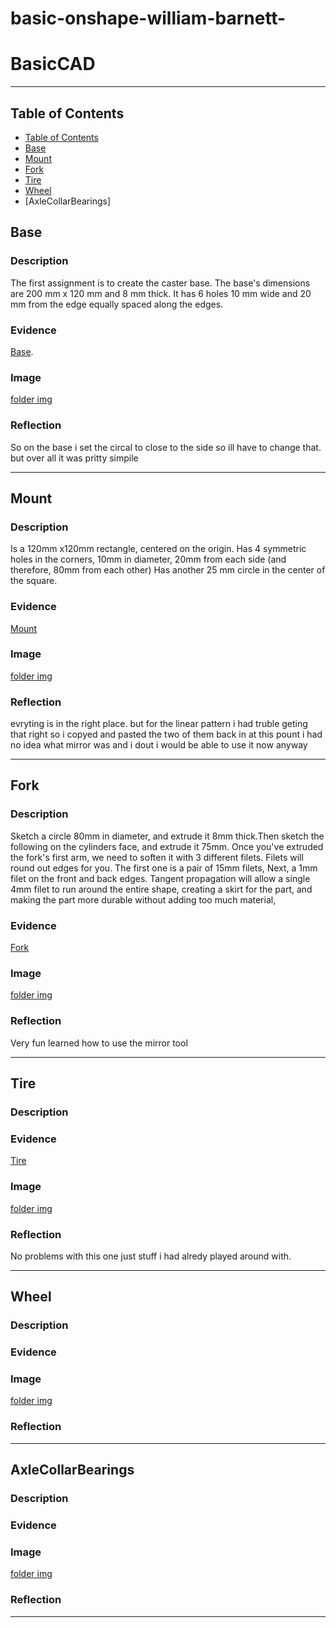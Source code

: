 # basic-onshape-william-barnett-

# BasicCAD



---
## Table of Contents
* [Table of Contents](#Table-of-Contents)
* [Base](https://cvilleschools.onshape.com/documents/263a7d3c12e20a64c861ad0d/w/f3330506c03fb6d46c75be9d/e/f0f5e00f5d7392232cfd69e0)
* [Mount](https://cvilleschools.onshape.com/documents/bcf4a404af6368a68cf8deba/w/217b14b137f1e1a5e872db32/e/23482756e66f850f2c0f214a)
* [Fork](https://cvilleschools.onshape.com/documents/3a11d4125bb91d659e3310a6/w/3d87b4d2ceef566d4b93f03f/e/ebcede7005cc2743907eabfd)
* [Tire](https://cvilleschools.onshape.com/documents/ebbecc781ab5f14091edffa1/w/608255b758de986fa9d6fb3e/e/a4b0c44a51276f489c2e6c87)
* [Wheel](https://cvilleschools.onshape.com/documents/4ed1fae1f116994a6de3a56e/w/dcd7cabc6e1f5c3904248bb4/e/fd9e5ae61d7f23cbc518be6f)
* [AxleCollarBearings]

## Base

### Description
The first assignment is to create the caster base.  The base's dimensions are 200 mm x 120 mm and 8 mm thick.  It has 6 holes 10 mm wide and 20 mm from the edge equally spaced along the edges.

### Evidence
[Base](https://cvilleschools.onshape.com/documents/263a7d3c12e20a64c861ad0d/w/f3330506c03fb6d46c75be9d/e/f0f5e00f5d7392232cfd69e0).

### Image
[folder img](https://github.com/wbarnet76/basic-onshape-william-barnett-/tree/master/folder)

### Reflection
 So on the base i set the circal to close to the side so ill have to change that. but over all it was pritty simpile

---


## Mount

### Description
Is a 120mm x120mm rectangle, centered on the origin. Has 4 symmetric holes in the corners, 10mm in diameter, 20mm from each side (and therefore, 80mm from each other) Has another 25 mm circle in the center of the square.
### Evidence
[Mount](https://cvilleschools.onshape.com/documents/bcf4a404af6368a68cf8deba/w/217b14b137f1e1a5e872db32/e/23482756e66f850f2c0f214a)
### Image
[folder img](https://github.com/wbarnet76/basic-onshape-william-barnett-/tree/master/folder)

### Reflection
 evryting is in the right place. but for the linear pattern i had truble geting that right so i copyed and pasted the two of them back in at this pount i had no idea what mirror was and i dout i would be able to use it now anyway
 
---


## Fork

### Description
Sketch a circle 80mm in diameter, and extrude it 8mm thick.Then sketch the following on the cylinders face, and extrude it 75mm. Once you've extruded the fork's first arm, we need to soften it with 3 different filets.  Filets will round out edges for you.  The first one is a pair of 15mm filets, Next, a 1mm filet on the front and back edges. Tangent propagation will allow a single 4mm filet to run around the entire shape, creating a skirt for the part, and making the part more durable without adding too much material,

### Evidence
[Fork](https://cvilleschools.onshape.com/documents/3a11d4125bb91d659e3310a6/w/3d87b4d2ceef566d4b93f03f/e/ebcede7005cc2743907eabfd)
### Image
[folder img](https://github.com/wbarnet76/basic-onshape-william-barnett-/tree/master/folder)

### Reflection
Very fun learned how to use the mirror tool

---


## Tire

### Description

### Evidence
[Tire](https://cvilleschools.onshape.com/documents/ebbecc781ab5f14091edffa1/w/608255b758de986fa9d6fb3e/e/a4b0c44a51276f489c2e6c87)

### Image
[folder img](https://github.com/wbarnet76/basic-onshape-william-barnett-/tree/master/folder)

### Reflection
No problems with this one just stuff i had alredy played around with.

---


## Wheel

### Description

### Evidence

### Image
[folder img](https://github.com/wbarnet76/basic-onshape-william-barnett-/tree/master/folder)

### Reflection

---


## AxleCollarBearings

### Description

### Evidence

### Image
[folder img](https://github.com/wbarnet76/basic-onshape-william-barnett-/tree/master/folder)

### Reflection

---
